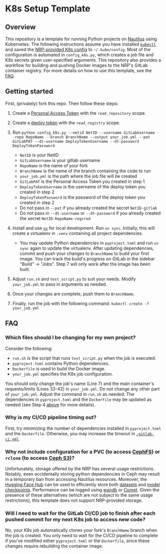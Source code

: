 # K8s Setup Template


## Overview

This repository is a template for running Python projects on [Nautilus](https://nrp.ai/documentation/) using Kubernetes. The following instructions assume you have installed [`kubectl`](https://kubernetes.io/docs/tasks/tools/) and saved the [NRP-provided K8s config](https://portal.nrp-nautilus.io/authConfig) to `~/.kube/config`. Most of the configuration is automated in `config_k8s.py`, which creates a job file and K8s secrets given user-specified arguments. This repository also provides a workflow for building and pushing Docker images to the NRP's GitLab container registry. For more details on how to use this template, see the [FAQ](#faq). 


## Getting started

First, (privately) fork this repo. Then follow these steps:

1. Create a [Personal Access Token](https://docs.gitlab.com/user/profile/personal_access_tokens/) with the `read_repository` scope.
2. Create a [deploy token](https://docs.gitlab.com/user/project/deploy_tokens/) with the `read_registry` scope.
3. Run `python config_k8s.py --netid NetID --username GitLabUsername --repo RepoName --branch BranchName --output your_job.yml --pat GitLabPAT --dt-username DeployTokenUsername --dt-password DeployTokenPassword`
    - `NetID` is your NetID
    - `GitLabUsername` is your gitlab username
    - `RepoName` is the name of your fork
    - `BranchName` is the name of the branch containing the code to run
    - `your_job.yml` is the path where the job file will be created
    - `GitLabPAT` is the Personal Access Token you created in step 1
    - `DeployTokenUsername` is the username of the deploy token you created in step 2
    - `DeployTokenPassword` is the password of the deploy token you created in step 2
    - Do not pass in `--pat` if you already created the secret `NetID-gitlab`
    - Do not pass in `--dt-username` or `--dt-password` if you already created the secret `NetID-RepoName-regcred`

4. Install and use [`uv`](https://docs.astral.sh/uv/getting-started/installation/) for local development. Run `uv sync`. Initially, this will create a virtualenv in `.venv` containing all project dependencies.
    - You may update Python dependencies in `pyproject.toml` and run `uv sync` again to update the virtualenv. After updating dependencies, commit and push your changes to `BranchName` to build your first image. You can track the build's progress on GitLab in the sidebar "Build" &rarr; "Jobs". Step 7 will only work after the image has been built.
5. Adjust `run.sh` and `test_script.py` to suit your needs. Modify `your_job.yml` to pass in arguments as needed.
6. Once your changes are complete, push them to `BranchName`.
7. Finally, run the job with the following command: `kubectl create -f your_job.yml`


## FAQ


### Which files should I be changing for my own project?

Consider the following:
- `run.sh` is the script that runs `test_script.py` when the job is executed.
- `pyproject.toml` contains Python dependencies.
- `Dockerfile` is used to build the Docker image.
- `your_job.yml` specifies the K8s job configuration.

You should only change the job's name (Line 7) and the main container's requests/limits (Lines 33-42) in `your_job.yml`. Do not change any other part of `your_job.yml`. Adjust the command in `run.sh` as needed. The dependencies in `pyproject.toml` and the `Dockerfile` may be updated as needed (see Step 4 [above](#getting-started) for more details).


### Why is my CI/CD pipeline timing out?

First, try minimizing the number of dependencies installed in `pyproject.toml` and the `Dockerfile`. Otherwise, you may increase the timeout in [`.gitlab-ci.yml`](https://gitlab.nrp-nautilus.io/varuniyer/k8s-setup-template/-/blob/main/.gitlab-ci.yml?ref_type=heads#L7).


### Why not include configuration for a PVC (to access [CephFS](https://nrp.ai/documentation/userdocs/storage/ceph/)) or `rclone` (to access [Ceph S3](https://nrp.ai/documentation/userdocs/storage/ceph-s3/))?

Unfortunately, storage offered by the NRP has several usage restrictions. Notably, even accidentally storing python dependencies in Ceph may result in a temporary ban from accessing Nautilus resources. Moreover, the [Hugging Face Hub](https://huggingface.co/docs/hub/en/index) can be used to efficiently store both [datasets](https://huggingface.co/docs/datasets/en/upload_dataset) and [model checkpoints](https://huggingface.co/docs/transformers/main/en/model_sharing). Performance can be logged using [wandb](https://docs.wandb.ai/) or [Comet](https://www.comet.com/docs/). Given the presence of these alternatives (which are not subject to the same usage restrictions), this template does not support NRP-provided storage.


### Will I need to wait for the GitLab CI/CD job to finish after each pushed commit for my next K8s job to access new code?

No, your K8s job automatically clones your fork's `BranchName` branch when the job is created. You only need to wait for the CI/CD pipeline to complete if you've modified either `pyproject.toml` or the `Dockerfile`, since these changes require rebuilding the container image.
